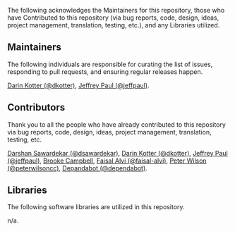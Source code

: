The following acknowledges the Maintainers for this repository, those who have Contributed to this repository (via bug reports, code, design, ideas, project management, translation, testing, etc.), and any Libraries utilized.

## Maintainers

The following individuals are responsible for curating the list of issues, responding to pull requests, and ensuring regular releases happen.

[Darin Kotter (@dkotter)](https://github.com/dkotter), [Jeffrey Paul (@jeffpaul)](https://github.com/jeffpaul).

## Contributors

Thank you to all the people who have already contributed to this repository via bug reports, code, design, ideas, project management, translation, testing, etc.

[Darshan Sawardekar (@dsawardekar)](https://github.com/dsawardekar), [Darin Kotter (@dkotter)](https://github.com/dkotter), [Jeffrey Paul (@jeffpaul)](https://github.com/jeffpaul), [Brooke Campbell](https://www.linkedin.com/in/brookecampbelldesign/), [Faisal Alvi (@faisal-alvi)](https://github.com/faisal-alvi), [Peter Wilson (@peterwilsoncc)](https://github.com/peterwilsoncc), [Depandabot (@dependabot)](https://github.com/apps/dependabot).

## Libraries

The following software libraries are utilized in this repository.

n/a.
